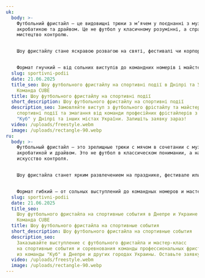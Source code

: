 ```yaml
---
uk:
  body: >-
    Футбольний фристайл – це видовищні трюки з м’ячем у поєднанні з музикою,
    акробатикою та драйвом. Це не футбол у класичному розумінні, а справжнє
    мистецтво контролю.


    Шоу фристайлу стане яскравою розвагою на святі, фестивалі чи корпоративі. Енергія, динаміка та інтерактив з глядачами створюють незабутню атмосферу.


    Формат гнучкий – від сольних виступів до командних номерів і майстер-класів. Це сучасно, ефектно й завжди вражає публіку.
  slug: sportivni-podii
  date: 21.06.2025
  title_seo: Шоу футбольного фристайлу на спортивні події в Дніпрі та Україні —
    Команда CUBE
  title: Шоу футбольного фристайлу на спортивні події
  short_description: Шоу футбольного фристайлу на спортивні події
  description_seo: Замовляйте виступ з футбольного фрістайлу та майстер-клас на
    спортивні події та змагання від команди професійних фрістайлерів з команди
    "Куб" у Дніпрі та інших містах України. Залишіть заявку зараз!
  video: /uploads/freestyle.webm
  image: /uploads/rectangle-90.webp
ru:
  body: >-
    Футбольный фристайл — это зрелищные трюки с мячом в сочетании с музыкой,
    акробатикой и драйвом. Это не футбол в классическом понимании, а настоящее
    искусство контроля.


    Шоу фристайла станет ярким развлечением на празднике, фестивале или корпоративе. Энергия, динамика и интерактив со зрителями создают незабываемую атмосферу.


    Формат гибкий — от сольных выступлений до командных номеров и мастер-классов. Это современно, эффектно и всегда впечатляет публику.
  slug: sportivni-podii
  date: 21.06.2025
  title_seo:
    Шоу футбольного фристайла на спортивные события в Днепре и Украине —
    Команда CUBE
  title: Шоу футбольного фристайла на спортивные события
  short_description: Шоу футбольного фристайла на спортивные события
  description_seo:
    Заказывайте выступление с футбольного фристайла и мастер-класс
    на спортивные события и соревнования команды профессиональных фристайлеров
    из команды "Куб" в Днепре и других городах Украины. Оставьте заявку сейчас!
  video: /uploads/freestyle.webm
  image: /uploads/rectangle-90.webp
---
```

